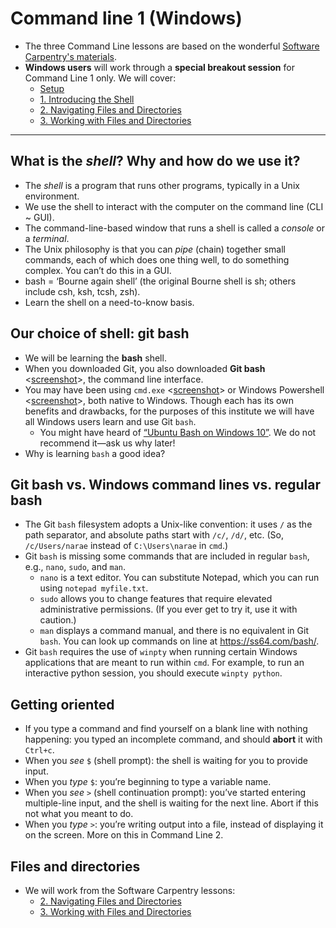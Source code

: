 # Command line 1 (Windows)
* The three Command Line lessons are based on the wonderful [Software Carpentry's materials](http://swcarpentry.github.io/shell-novice/). 
* **Windows users** will work through a **special breakout session** for Command Line 1 only. We will cover:
  *  [Setup](http://swcarpentry.github.io/shell-novice/setup.html)
  * [1. Introducing the Shell](http://swcarpentry.github.io/shell-novice/01-intro/)
  * [2. Navigating Files and Directories](http://swcarpentry.github.io/shell-novice/02-filedir/)
  * [3. Working with Files and Directories](http://swcarpentry.github.io/shell-novice/03-create/)
	

__________

## What is the *shell*? Why and how do we use it?

* The *shell* is a program that runs other programs, typically in a Unix environment. <!--Emphasize that the shell is still a program, which takes input and gives output. The input is a command, though, so it seems as though we’re doing something different. In reality, using command line is no different than using any other program.-->
* We use the shell to interact with the computer on the command line (CLI ~ GUI).
* The command-line-based window that runs a shell is called a *console* or a *terminal*. 
* The Unix philosophy is that you can _pipe_ (chain) together small commands, each of which does one thing well, to do something complex. You can’t do this in a GUI.
* bash = ‘Bourne again shell’ (the original Bourne shell is sh; others include csh, ksh, tcsh, zsh). <!--We use and recommend bash (Git Bash). There are many different shells, some of which you end up downloading with program packages like Python.-->
* Learn the shell on a need-to-know basis. <!--There are commands you’ll use every day, some you’ll use for special purposes (and you’ll look up how they work when you need them), and some that you’ll never need.-->


## Our choice of shell: git bash

* We will be learning the **bash** shell. 
* When you downloaded Git, you also downloaded **Git bash** <[screenshot](images/command_1_gitbash.png)>, the command line interface.
* You may have been using `cmd.exe` <[screenshot](images/getting_to_know_cmd.png)> or Windows Powershell <[screenshot](images/command_1_powershell.png)>, both native to Windows. Though each has its own benefits and drawbacks, for the purposes of this institute we will have all Windows users learn and use Git `bash`.
	* You might have heard of [“Ubuntu Bash on Windows 10”](https://msdn.microsoft.com/en-us/commandline/wsl/about). We do not recommend it—ask us why later! 
* Why is learning `bash` a good idea? 	

## Git bash vs. Windows command lines vs. regular bash


* The Git `bash` filesystem adopts a Unix-like convention: it uses `/` as the path separator, and absolute paths start with `/c/`, `/d/`, etc. (So, `/c/Users/narae` instead of `C:\Users\narae` in `cmd`.) 
* Git `bash` is missing some commands that are included in regular `bash`, e.g., `nano`, `sudo`, and `man`.
	* `nano` is a text editor. You can substitute Notepad, which you can run using `notepad myfile.txt`. 
	* `sudo` allows you to change features that require elevated administrative permissions. (If you ever get to try it, use it with caution.)
	* `man` displays a command manual, and there is no equivalent in Git `bash`. You can look up commands on line at <https://ss64.com/bash/>. 
* Git `bash` requires the use of `winpty` when running certain Windows applications that are meant to run within `cmd`. For example, to run an interactive python session, you should execute `winpty python`. 

## Getting oriented

* If you type a command and find yourself on a blank line with nothing happening: you typed an incomplete command, and should **abort** it with `Ctrl+c`. 
* When you *see* `$` (shell prompt): the shell is waiting for you to provide input. 
* When you *type* `$`: you’re beginning to type a variable name. 
* When you *see* `>` (shell continuation prompt): you’ve started entering multiple-line input, and the shell is waiting for the next line. Abort if this not what you meant to do. 
* When you *type* `>`: you’re writing output into a file, instead of displaying it on the screen. More on this in Command Line 2. 


## Files and directories
* We will work from the Software Carpentry lessons: 
  * [2. Navigating Files and Directories](http://swcarpentry.github.io/shell-novice/02-filedir/)
  * [3. Working with Files and Directories](http://swcarpentry.github.io/shell-novice/03-create/)
